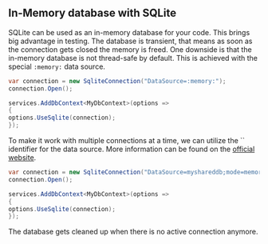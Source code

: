 ## In-Memory database with SQLite

SQLite can be used as an in-memory database for your code. This brings big advantage in testing. The database is transient, that means as soon as the connection gets closed the memory is freed. One downside is that the in-memory database is not thread-safe by default. This is achieved with the special `:memory:` data source.

```csharp
var connection = new SqliteConnection("DataSource=:memory:");
connection.Open();

services.AddDbContext<MyDbContext>(options =>
{
options.UseSqlite(connection);
});
```

To make it work with multiple connections at a time, we can utilize the `` identifier for the data source. More information can be found on the [official website](https://www.sqlite.org/inmemorydb.html#sharedmemdb).

```csharp
var connection = new SqliteConnection("DataSource=myshareddb;mode=memory;cache=shared");
connection.Open();

services.AddDbContext<MyDbContext>(options =>
{
options.UseSqlite(connection);
});
```

The database gets cleaned up when there is no active connection anymore.